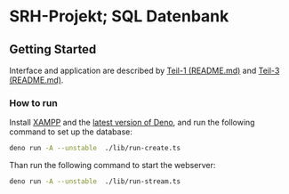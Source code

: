 # SRH-Projekt; SQL Datenbank

## Getting Started

Interface and application are described by [Teil-1 (README.md)](./docs/Teil-1/README.md) and [Teil-3 (README.md)](./docs/Teil-3/README.md).

### How to run

Install [XAMPP][xampp:install-latest] and the [latest version of Deno][deno:install-latest], and run the following command to set up the database:

```sh
deno run -A --unstable  ./lib/run-create.ts
```

Than run the following command to start the webserver:

```sh
deno run -A --unstable  ./lib/run-stream.ts
```

[xampp:install-latest]: https://www.apachefriends.org/download
[deno:install-latest]: https://github.com/denoland/deno_install#install-latest-version
